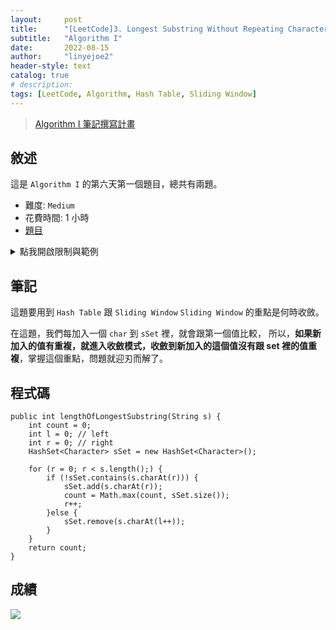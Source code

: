 ```yaml
---
layout:     post
title:      "[LeetCode]3. Longest Substring Without Repeating Characters"
subtitle:   "Algorithm I"
date:       2022-08-15
author:     "linyejoe2"
header-style: text
catalog: true
# description: 
tags: [LeetCode, Algorithm, Hash Table, Sliding Window]
---
```


>[Algorithm I 筆記撰寫計畫](https://linyejoe2.github.io/2022/06/13/leetcode/Data%20Structure/Data%20Structure%20I/Starting-write-Algorithm-I-Note/)

## 敘述

這是 `Algorithm I` 的第六天第一個題目，總共有兩題。

+ 難度: `Medium`
+ 花費時間: 1 小時
+ [題目](https://leetcode.com/problems/longest-substring-without-repeating-characters/)


<details><summary>點我開啟限制與範例</summary>
    <pre>

**限制:**

-   `0 <= s.length <= 5 * 104`
-   `s` consists of English letters, digits, symbols and spaces.

**Example 1:**

```=
Input: s = "abcabcbb"
Output: 3
Explanation: The answer is "abc", with the length of 3.
```

**Example 2:**

```=
Input: s = "bbbbb"
Output: 1
Explanation: The answer is "b", with the length of 1.
```

**Example 3:**

```=
Input: s = "pwwkew"
Output: 3
Explanation: The answer is "wke", with the length of 3.
Notice that the answer must be a substring, "pwke" is a subsequence and not a substring.
```
</pre></details>

## 筆記

這題要用到 `Hash Table` 跟 `Sliding Window`
`Sliding Window` 的重點是何時收斂。

在這題，我們每加入一個 `char` 到 `sSet` 裡，就會跟第一個值比較，
所以，**如果新加入的值有重複，就進入收斂模式，收斂到新加入的這個值沒有跟 set 裡的值重複**，掌握這個重點，問題就迎刃而解了。

## 程式碼

```java=
public int lengthOfLongestSubstring(String s) {
    int count = 0;
    int l = 0; // left
    int r = 0; // right
    HashSet<Character> sSet = new HashSet<Character>();
    
    for (r = 0; r < s.length();) {
        if (!sSet.contains(s.charAt(r))) {
            sSet.add(s.charAt(r));
            count = Math.max(count, sSet.size());
            r++;
        }else {
            sSet.remove(s.charAt(l++));
        }
    }
    return count;
}
```

## 成績

![](https://i.imgur.com/RwWXJEQ.png)

<details style='display:none;'><summary>點我開啟舊寫法/失敗寫法</summary>
<pre>



</pre></details>

<!-- ##### 參考資料 -->